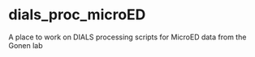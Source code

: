 # dials_proc_microED
A place to work on DIALS processing scripts for MicroED data from the Gonen lab
